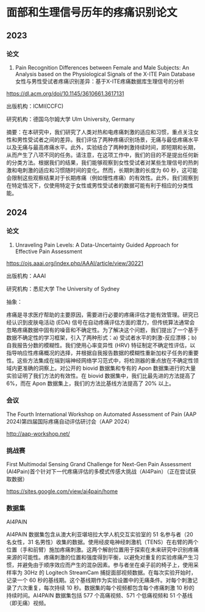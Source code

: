 # 面部和生理信号历年的疼痛识别论文

## 2023

### 论文
1. Pain Recognition Differences between Female and Male Subjects: An Analysis based on the Physiological Signals of the X-ITE Pain Database女性与男性受试者疼痛识别差异：基于X-ITE疼痛数据库生理信号的分析

https://dl.acm.org/doi/10.1145/3610661.3617131

出版机构：ICMI(CCFC)

研究机构：德国乌尔姆大学 Ulm University, Germany

摘要：在本研究中，我们研究了人类对热和电疼痛刺激的适应和习惯，重点关注女性和男性受试者之间的差异。我们评估了两种疼痛识别场景，无痛与最低疼痛水平以及无痛与最高疼痛水平。此外，实验结合了两种刺激持续时间，即短期和长期，从而产生了八项不同的任务。请注意，在这项工作中，我们的目的不是提出任何新的分类方法。根据我们的结果，我们能够观察到女性受试者对某些生理信号的热刺激和电刺激的适应和习惯随时间的变化。然而，长期刺激的长度为 60 秒，这可能会限制这些观察结果对于长期疼痛（例如慢性疼痛）的有效性。此外，我们观察到在特定情况下，仅使用特定于女性或男性受试者的数据可能有利于相应的分类性能。

## 2024
### 论文
1. Unraveling Pain Levels: A Data-Uncertainty Guided Approach for Effective Pain Assessment

https://ojs.aaai.org/index.php/AAAI/article/view/30221

出版机构：AAAI

研究机构：悉尼大学 The University of Sydney 

抽象：

疼痛是寻求医疗帮助的主要原因，需要进行必要的疼痛评估才能有效管理。研究已经认识到皮肤电活动 (EDA) 信号在自动疼痛评估方面的潜力，但传统算法通常会忽略疼痛数据中固有的噪音和不确定性。为了解决这个问题，我们提出了一个基于数据不确定性的学习框架，引入了两种形式：a) 受试者水平的刺激-反应漂移；b) 自我报告分数的模糊性。我们使用心率变异性 (HRV) 特征制定不确定性评估，以指导响应性疼痛概况的选择，并根据自我报告数据的模糊性重新加权子任务的重要性。这些方法集成在端到端神经网络学习范式中，将检测器的重点放在不确定性领域内更准确的洞察上。对公开的 biovid 数据集和专有的 Apon 数据集进行的大量实验证明了我们方法的有效性。在 biovid 数据集中，我们比最先进的方法提高了 6%，而在 Apon 数据集上，我们的方法比基线方法提高了 20% 以上。

### 会议
The Fourth International Workshop on Automated Assessment of Pain (AAP 2024)第四届国际疼痛自动评估研讨会（AAP 2024）

http://aap-workshop.net/
### 挑战赛
First Multimodal Sensing Grand Challenge for Next-Gen Pain Assessment (AI4Pain)首个针对下一代疼痛评估的多模式传感大挑战（AI4Pain）（正在尝试获取数据）

https://sites.google.com/view/ai4pain/home

### 数据集
AI4PAIN

AI4PAIN 数据集包含从澳大利亚堪培拉大学人机交互实验室的 51 名参与者（20 名女性，31 名男性）收集的数据。使用经皮电神经刺激机（TENS）在右臂的两个位置（手和前臂）施加疼痛刺激。这两个解剖位置用于探索在未来研究中识别疼痛来源的可能性。疼痛刺激的位置和强度得到平衡，以避免对重复的实验疼痛产生习惯，并避免由于顺序效应而产生的混杂因素。参与者坐在桌子前的椅子上，使用采样率为 30Hz 的 Logitech StreamCam 捕捉面部视频数据。在每次实验开始时，记录一个 60 秒的基线期。这个基线期作为实验设置中的无痛条件。对每个刺激记录了六次重复，每次持续 10 秒。数据集的每个视频都包含每个疼痛刺激 10 秒的持续时间。AI4PAIN 数据集包括 577 个高痛视频、571 个低痛视频和 51 个基线（即无痛）视频。
